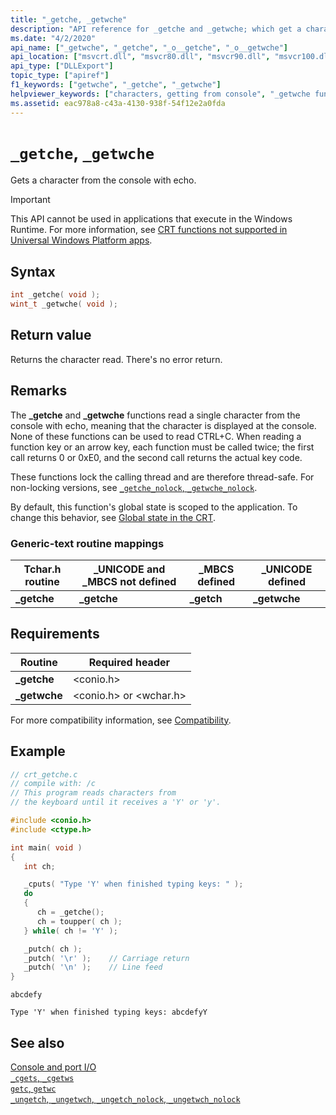 ```yaml
---
title: "_getche, _getwche"
description: "API reference for _getche and _getwche; which get a character from the console with echo."
ms.date: "4/2/2020"
api_name: ["_getwche", "_getche", "_o__getche", "_o__getwche"]
api_location: ["msvcrt.dll", "msvcr80.dll", "msvcr90.dll", "msvcr100.dll", "msvcr100_clr0400.dll", "msvcr110.dll", "msvcr110_clr0400.dll", "msvcr120.dll", "msvcr120_clr0400.dll", "ucrtbase.dll", "api-ms-win-crt-conio-l1-1-0.dll", "api-ms-win-crt-private-l1-1-0.dll"]
api_type: ["DLLExport"]
topic_type: ["apiref"]
f1_keywords: ["getwche", "_getche", "_getwche"]
helpviewer_keywords: ["characters, getting from console", "_getwche function", "getche function", "console, reading from", "getwche function", "_getche function"]
ms.assetid: eac978a8-c43a-4130-938f-54f12e2a0fda
---
```

# `_getche`, `_getwche`

Gets a character from the console with echo.

> [!IMPORTANT]
> This API cannot be used in applications that execute in the Windows Runtime. For more information, see [CRT functions not supported in Universal Windows Platform apps](../../cppcx/crt-functions-not-supported-in-universal-windows-platform-apps.md).

## Syntax

```C
int _getche( void );
wint_t _getwche( void );
```

## Return value

Returns the character read. There's no error return.

## Remarks

The **_getche** and **_getwche** functions read a single character from the console with echo, meaning that the character is displayed at the console. None of these functions can be used to read CTRL+C. When reading a function key or an arrow key, each function must be called twice; the first call returns 0 or 0xE0, and the second call returns the actual key code.

These functions lock the calling thread and are therefore thread-safe. For non-locking versions, see [`_getche_nolock`, `_getwche_nolock`](getche-nolock-getwche-nolock.md).

By default, this function's global state is scoped to the application. To change this behavior, see [Global state in the CRT](../global-state.md).

### Generic-text routine mappings

|Tchar.h routine|_UNICODE and _MBCS not defined|_MBCS defined|_UNICODE defined|
|---------------------|--------------------------------------|--------------------|-----------------------|
|**_getche**|**_getche**|**_getch**|**_getwche**|

## Requirements

|Routine|Required header|
|-------------|---------------------|
|**_getche**|\<conio.h>|
|**_getwche**|\<conio.h> or \<wchar.h>|

For more compatibility information, see [Compatibility](../compatibility.md).

## Example

```C
// crt_getche.c
// compile with: /c
// This program reads characters from
// the keyboard until it receives a 'Y' or 'y'.

#include <conio.h>
#include <ctype.h>

int main( void )
{
   int ch;

   _cputs( "Type 'Y' when finished typing keys: " );
   do
   {
      ch = _getche();
      ch = toupper( ch );
   } while( ch != 'Y' );

   _putch( ch );
   _putch( '\r' );    // Carriage return
   _putch( '\n' );    // Line feed
}
```

```Input
abcdefy
```

```Output
Type 'Y' when finished typing keys: abcdefyY
```

## See also

[Console and port I/O](../console-and-port-i-o.md)\
[`_cgets`, `_cgetws`](../cgets-cgetws.md)\
[`getc`, `getwc`](getc-getwc.md)\
[`_ungetch`, `_ungetwch`, `_ungetch_nolock`, `_ungetwch_nolock`](ungetch-ungetwch-ungetch-nolock-ungetwch-nolock.md)
